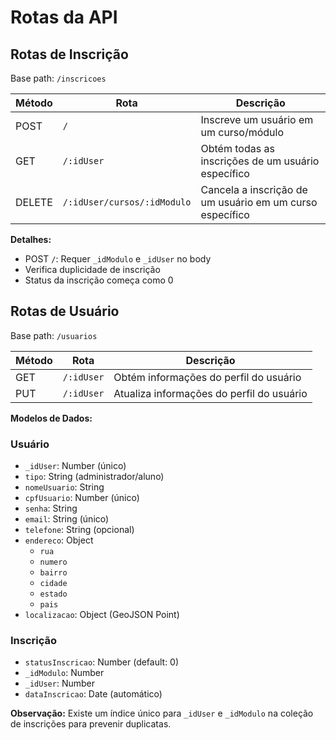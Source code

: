 # Rotas da API

## Rotas de Inscrição
Base path: `/inscricoes`

| Método | Rota | Descrição |
|--------|------|-----------|
| POST | `/` | Inscreve um usuário em um curso/módulo |
| GET | `/:idUser` | Obtém todas as inscrições de um usuário específico |
| DELETE | `/:idUser/cursos/:idModulo` | Cancela a inscrição de um usuário em um curso específico |

**Detalhes:**
- POST `/`: Requer `_idModulo` e `_idUser` no body
- Verifica duplicidade de inscrição
- Status da inscrição começa como 0

## Rotas de Usuário
Base path: `/usuarios`

| Método | Rota | Descrição |
|--------|------|-----------|
| GET | `/:idUser` | Obtém informações do perfil do usuário |
| PUT | `/:idUser` | Atualiza informações do perfil do usuário |

**Modelos de Dados:**

### Usuário
- `_idUser`: Number (único)
- `tipo`: String (administrador/aluno)
- `nomeUsuario`: String
- `cpfUsuario`: Number (único)
- `senha`: String
- `email`: String (único)
- `telefone`: String (opcional)
- `endereco`: Object
  - `rua`
  - `numero`
  - `bairro`
  - `cidade`
  - `estado`
  - `pais`
- `localizacao`: Object (GeoJSON Point)

### Inscrição
- `statusInscricao`: Number (default: 0)
- `_idModulo`: Number
- `_idUser`: Number
- `dataInscricao`: Date (automático)

**Observação:** Existe um índice único para `_idUser` e `_idModulo` na coleção de inscrições para prevenir duplicatas.


